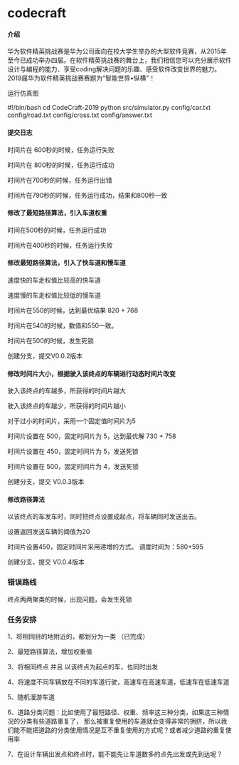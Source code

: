 ﻿# codecraft

#### 介绍
华为软件精英挑战赛是华为公司面向在校大学生举办的大型软件竞赛，从2015年至今已成功举办四届。在软件精英挑战赛的舞台上，我们相信您可以充分展示软件设计与编程的能力、享受coding解决问题的乐趣、感受软件改变世界的魅力。 2019届华为软件精英挑战赛赛题为“智能世界•纵横”！

运行仿真图

#!/bin/bash
cd CodeCraft-2019
python src/simulator.py config/car.txt config/road.txt config/cross.txt config/answer.txt



#### 提交日志

时间片在 600秒的时候，任务运行失败

时间片在 800秒的时候，任务运行成功

时间片在700秒的时候，任务运行出错

时间片在790秒的时候，任务运行成功，结果和800秒一致



#### **修改了最短路径算法，引入车道权重**

时间在500秒的时候，任务运行成功

时间片在400秒的时候，任务运行失败



#### **修改最短路径算法，引入了快车道和慢车道**

速度快的车走权值比较高的快车道

速度慢的车走权值比较低的慢车道

时间片在550的时候，达到最优结果  820 + 768

时间片在540的时候，数值和550一致。

时间片在500的时候，发生死锁

创建分支，提交V0.0.2版本



#### **修改时间片大小，根据驶入该终点的车辆进行动态时间片改变**

驶入该终点的车越多，所获得的时间片越大

驶入该终点的车越少，所获得的时间片越小

对于过小的时间片，采用一个固定值时间片为5

时间片设置在 500，固定时间片为 5，达到最优解  730 + 758

时间片设置在 450，固定时间片为 5，发送死锁

时间片设置在 500，固定时间片为 4，发送死锁

创建分支，提交 V0.0.3版本



#### 修改路径算法

以该终点的车发车时，同时把终点设置成起点，将车辆同时发送出去。

设置返回发送车辆的阈值为20

时间片设置450，固定时间片采用递增的方式。 调度时间为：580+595

创建分支，提交 V0.0.4版本





### 错误路线

终点两两聚类的时候，出现问题，会发生死锁

### 任务安排

1、将相同目的地附近的，都划分为一类 （已完成）

2、最短路径算法，增加权重值

3、将相同终点 并且 以该终点为起点的车，也同时出发

4、将速度不同车辆放在不同的车道行驶，高速车在高速车道，低速车在低速车道

5、随机漫游车道

6、道路分类问题：比如使用了最短路径、权重、频率这三种分类，如果这三种情况的分类有些道路重复了，
那么被重复使用的车道就会变得非常的拥挤，所以我们能不能把道路的分类使用情况是互不重复使用的方式呢？或者减少道路的重复使用率

7、在设计车辆出发点和终点时，能不能先让车道数多的点先出发或先到达呢？
